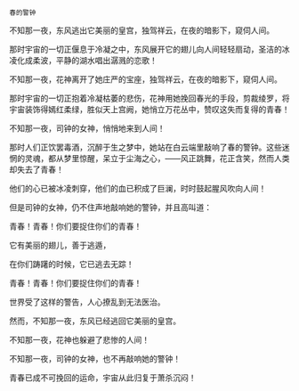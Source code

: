     春的警钟 

   不知那一夜，东风逃出它美丽的皇宫，独驾祥云，在夜的暗影下，窥伺人间。

   那时宇宙的一切正偃息于冷凝之中，东风展开它的翅儿向人间轻轻扇动，圣洁的冰凌化成柔波，平静的湖水唱出潺溅的恋歌！

   不知那一夜，花神离开了她庄严的宝座，独驾祥云，在夜的暗影下，窥伺人间。

   那时宇宙的一切正抱着冷凝枯萎的悲伤，花神用她挽回春光的手段，剪裁绫罗，将宇宙装饰得嫣红柔绿，胜似天上宫阙，她悄立万花丛中，赞叹这失而复得的青春！

   不知那一夜，司钟的女神，悄悄地来到人间！

   那时人们正饮罢毒酒，沉醉于生之梦中，她站在白云端里敲响了春的警钟。这些迷惘的灵魂，都从梦里惊醒，呆立于尘海之心，——风正跳舞，花正含笑，然而人类却失去了青春！

   他们的心已被冰凌刺穿，他们的血已积成了巨澜，时时鼓起腥风吹向人间！

   但是司钟的女神，仍不住声地敲响她的警钟，并且高叫道：

   青春！青春！你们要捉住你们的青春！

   它有美丽的翅儿，善于逃遁，

   在你们踌躇的时候，它已逃去无踪！

   青春！青春！你们要捉住你们的青春！

   世界受了这样的警告，人心撩乱到无法医治。

   然而，不知那一夜，东风已经逃回它美丽的皇宫。

   不知那一夜，花神也躲避了悲惨的人间！

   不知那一夜，司钟的女神，也不再敲响她的警钟！

   青春已成不可挽回的运命，宇宙从此归复于萧杀沉闷！

